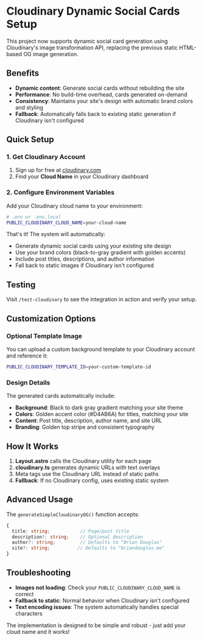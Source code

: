 # Cloudinary Dynamic Social Cards Setup

This project now supports dynamic social card generation using Cloudinary's image transformation API, replacing the previous static HTML-based OG image generation.

## Benefits

- **Dynamic content**: Generate social cards without rebuilding the site
- **Performance**: No build-time overhead, cards generated on-demand
- **Consistency**: Maintains your site's design with automatic brand colors and styling
- **Fallback**: Automatically falls back to existing static generation if Cloudinary isn't configured

## Quick Setup

### 1. Get Cloudinary Account
1. Sign up for free at [cloudinary.com](https://cloudinary.com)
2. Find your **Cloud Name** in your Cloudinary dashboard

### 2. Configure Environment Variables
Add your Cloudinary cloud name to your environment:

```bash
# .env or .env.local
PUBLIC_CLOUDINARY_CLOUD_NAME=your-cloud-name
```

That's it! The system will automatically:
- Generate dynamic social cards using your existing site design
- Use your brand colors (black-to-gray gradient with golden accents)
- Include post titles, descriptions, and author information
- Fall back to static images if Cloudinary isn't configured

## Testing

Visit `/test-cloudinary` to see the integration in action and verify your setup.

## Customization Options

### Optional Template Image
You can upload a custom background template to your Cloudinary account and reference it:

```bash
PUBLIC_CLOUDINARY_TEMPLATE_ID=your-custom-template-id
```

### Design Details
The generated cards automatically include:
- **Background**: Black to dark gray gradient matching your site theme
- **Colors**: Golden accent color (#D4AB6A) for titles, matching your site
- **Content**: Post title, description, author name, and site URL
- **Branding**: Golden top stripe and consistent typography

## How It Works

1. **Layout.astro** calls the Cloudinary utility for each page
2. **cloudinary.ts** generates dynamic URLs with text overlays
3. Meta tags use the Cloudinary URL instead of static paths
4. **Fallback**: If no Cloudinary config, uses existing static system

## Advanced Usage

The `generateSimpleCloudinaryOG()` function accepts:
```typescript
{
  title: string;           // Page/post title
  description?: string;    // Optional description
  author?: string;         // Defaults to "Brian Douglas"
  site?: string;          // Defaults to "briandouglas.me"
}
```

## Troubleshooting

- **Images not loading**: Check your `PUBLIC_CLOUDINARY_CLOUD_NAME` is correct
- **Fallback to static**: Normal behavior when Cloudinary isn't configured
- **Text encoding issues**: The system automatically handles special characters

The implementation is designed to be simple and robust - just add your cloud name and it works!